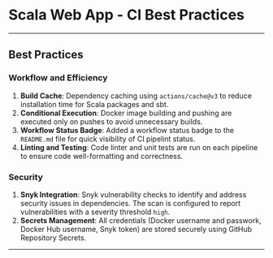 # Scala Web App - CI Best Practices

-----

## Best Practices

### Workflow and Efficiency

1. **Build Cache**: Dependency caching using `actions/cache@v3` to reduce installation time for Scala packages and sbt.
2. **Conditional Execution**: Docker image building and pushing are executed only on pushes to avoid unnecessary builds.
3. **Workflow Status Badge**: Added a workflow status badge to the `README.md` file for quick visibility of CI pipelint status.
4. **Linting and Testing**: Code linter and unit tests are run on each pipeline to ensure code well-formatting and correctness.

### Security

1. **Snyk Integration**: Snyk vulnerability checks to identify and address security issues in dependencies. The scan is configured to report vulnerabilities with a severity threshold `high`.
2. **Secrets Management**: All credentials (Docker username and passwork, Docker Hub username, Snyk token) are stored securely using GitHub Repository Secrets.

-----
